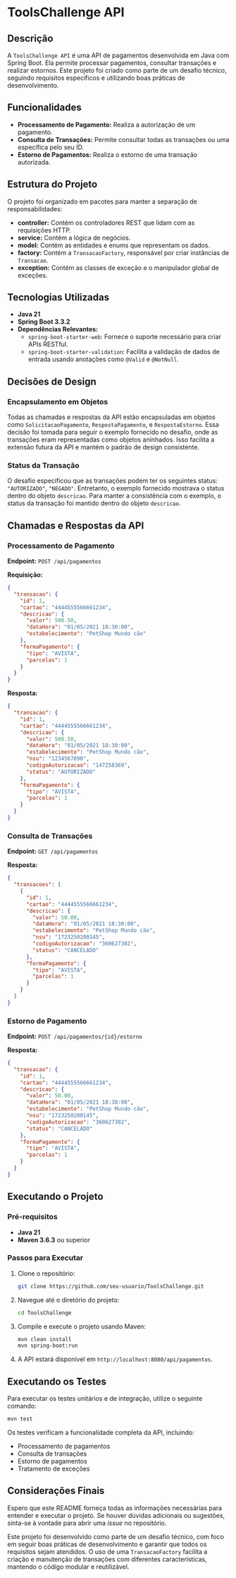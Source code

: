 
# ToolsChallenge API

## Descrição

A `ToolsChallenge API` é uma API de pagamentos desenvolvida em Java com Spring Boot. Ela permite processar pagamentos, consultar transações e realizar estornos. Este projeto foi criado como parte de um desafio técnico, seguindo requisitos específicos e utilizando boas práticas de desenvolvimento.

## Funcionalidades

- **Processamento de Pagamento:** Realiza a autorização de um pagamento.
- **Consulta de Transações:** Permite consultar todas as transações ou uma específica pelo seu ID.
- **Estorno de Pagamentos:** Realiza o estorno de uma transação autorizada.

## Estrutura do Projeto

O projeto foi organizado em pacotes para manter a separação de responsabilidades:

- **controller:** Contém os controladores REST que lidam com as requisições HTTP.
- **service:** Contém a lógica de negócios.
- **model:** Contém as entidades e enums que representam os dados.
- **factory:** Contém a `TransacaoFactory`, responsável por criar instâncias de `Transacao`.
- **exception:** Contém as classes de exceção e o manipulador global de exceções.

## Tecnologias Utilizadas

- **Java 21**
- **Spring Boot 3.3.2**
- **Dependências Relevantes:**
    - `spring-boot-starter-web`: Fornece o suporte necessário para criar APIs RESTful.
    - `spring-boot-starter-validation`: Facilita a validação de dados de entrada usando anotações como `@Valid` e `@NotNull`.

## Decisões de Design

### Encapsulamento em Objetos

Todas as chamadas e respostas da API estão encapsuladas em objetos como `SolicitacaoPagamento`, `RespostaPagamento`, e `RespostaEstorno`. Essa decisão foi tomada para seguir o exemplo fornecido no desafio, onde as transações eram representadas como objetos aninhados. Isso facilita a extensão futura da API e mantém o padrão de design consistente.

### Status da Transação

O desafio especificou que as transações podem ter os seguintes status: `"AUTORIZADO"`, `"NEGADO"`. Entretanto, o exemplo fornecido mostrava o status dentro do objeto `descricao`. Para manter a consistência com o exemplo, o status da transação foi mantido dentro do objeto `descricao`.

## Chamadas e Respostas da API

### Processamento de Pagamento

**Endpoint:** `POST /api/pagamentos`

**Requisição:**

```json
{
  "transacao": {
    "id": 1,
    "cartao": "4444555566661234",
    "descricao": {
      "valor": 500.50,
      "dataHora": "01/05/2021 18:30:00",
      "estabelecimento": "PetShop Mundo cão"
    },
    "formaPagamento": {
      "tipo": "AVISTA",
      "parcelas": 1
    }
  }
}
```

**Resposta:**

```json
{
  "transacao": {
    "id": 1,
    "cartao": "4444555566661234",
    "descricao": {
      "valor": 500.50,
      "dataHora": "01/05/2021 18:30:00",
      "estabelecimento": "PetShop Mundo cão",
      "nsu": "1234567890",
      "codigoAutorizacao": "147258369",
      "status": "AUTORIZADO"
    },
    "formaPagamento": {
      "tipo": "AVISTA",
      "parcelas": 1
    }
  }
}
```

### Consulta de Transações

**Endpoint:** `GET /api/pagamentos`

**Resposta:**

```json
{
  "transacoes": [
    {
      "id": 1,
      "cartao": "4444555566661234",
      "descricao": {
        "valor": 50.00,
        "dataHora": "01/05/2021 18:30:00",
        "estabelecimento": "PetShop Mundo cão",
        "nsu": "1723250200145",
        "codigoAutorizacao": "360627302",
        "status": "CANCELADO"
      },
      "formaPagamento": {
        "tipo": "AVISTA",
        "parcelas": 1
      }
    }
  ]
}
```

### Estorno de Pagamento

**Endpoint:** `POST /api/pagamentos/{id}/estorno`

**Resposta:**

```json
{
  "transacao": {
    "id": 1,
    "cartao": "4444555566661234",
    "descricao": {
      "valor": 50.00,
      "dataHora": "01/05/2021 18:30:00",
      "estabelecimento": "PetShop Mundo cão",
      "nsu": "1723250200145",
      "codigoAutorizacao": "360627302",
      "status": "CANCELADO"
    },
    "formaPagamento": {
      "tipo": "AVISTA",
      "parcelas": 1
    }
  }
}
```

## Executando o Projeto

### Pré-requisitos

- **Java 21**
- **Maven 3.6.3** ou superior

### Passos para Executar

1. Clone o repositório:

   ```bash
   git clone https://github.com/seu-usuario/ToolsChallenge.git
   ```

2. Navegue até o diretório do projeto:

   ```bash
   cd ToolsChallenge
   ```

3. Compile e execute o projeto usando Maven:

   ```bash
   mvn clean install
   mvn spring-boot:run
   ```

4. A API estará disponível em `http://localhost:8080/api/pagamentos`.

## Executando os Testes

Para executar os testes unitários e de integração, utilize o seguinte comando:

```bash
mvn test
```

Os testes verificam a funcionalidade completa da API, incluindo:

- Processamento de pagamentos
- Consulta de transações
- Estorno de pagamentos
- Tratamento de exceções

## Considerações Finais

Espero que este README forneça todas as informações necessárias para entender e executar o projeto. Se houver dúvidas adicionais ou sugestões, sinta-se à vontade para abrir uma *issue* no repositório.

Este projeto foi desenvolvido como parte de um desafio técnico, com foco em seguir boas práticas de desenvolvimento e garantir que todos os requisitos sejam atendidos. O uso de uma `TransacaoFactory` facilita a criação e manutenção de transações com diferentes características, mantendo o código modular e reutilizável.
